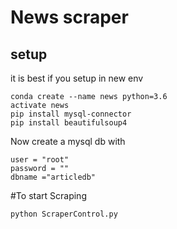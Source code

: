 # News scraper

## setup
it is best if you setup in new env
``` 
conda create --name news python=3.6
activate news
pip install mysql-connector
pip install beautifulsoup4
```

Now create a mysql db with 
```
user = "root"
password = ""
dbname ="articledb"

```

#To start Scraping
``` 
python ScraperControl.py

```

